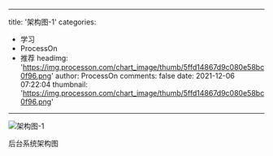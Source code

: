 
---
title: '架构图-1'
categories: 
 - 学习
 - ProcessOn
 - 推荐
headimg: 'https://img.processon.com/chart_image/thumb/5ffd14867d9c080e58bc0f96.png'
author: ProcessOn
comments: false
date: 2021-12-06 07:22:04
thumbnail: 'https://img.processon.com/chart_image/thumb/5ffd14867d9c080e58bc0f96.png'
---

<div>   
<img class="thumb" alt="架构图-1" src="https://img.processon.com/chart_image/thumb/5ffd14867d9c080e58bc0f96.png" referrerpolicy="no-referrer">
<p>后台系统架构图</p>  
</div>
            
